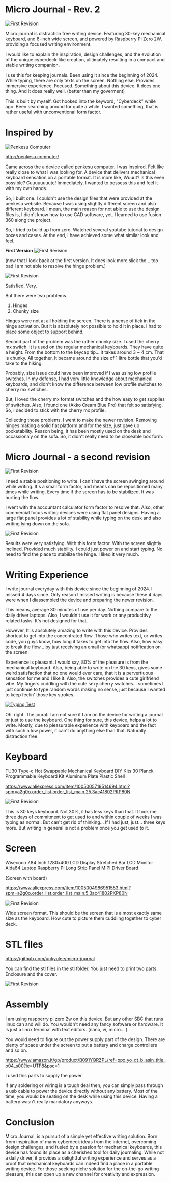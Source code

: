 # Micro Journal - Rev. 2

![First Revision](./images/rev2_5.png)

Micro journal is distraction free writing device. Featuring 30-key mechanical keyboard, and 8-inch wide screen, and powered by Raspberry Pi Zero 2W, providing a focused writing environment.

I would like to explain the inspiration, design challenges, and the evolution of the unique cyberdeck-like creation, ulitimately resulting in a compact and stable writing companion. 

I use this for keeping journals. Been using it since the beginning of 2024. While typing, there are only texts on the screen. Nothing else. Provides immersive experience. Focused. Something about this device. It does one thing. And it does really well. (better than my goverment)

This is built by myself. Got hooked into the keyword, "Cyberdeck" while ago. Been searching around for quite a while. I wanted something, that is rather useful with unconventional form factor. 

# Inspired by

![Penkesu Computer](./images/penkesu.png)

http://penkesu.computer/

Came across the a device called penkesu computer. I was inspired. Felt like really close to what I was looking for. A device that delivers mechanical keyboard sensation on a portable format. It is more like, Wuuut? is this even possible? Cuuuuuuuute! Immediately, I wanted to possess this and feel it with my own hands.

So, I built one. I couldn't use the design files that were provided at the penkesu website. Because I was using slightly different screen and also different keyboard. I mean, the main reason for not able to use the design files is, I didn't know how to use CAD software, yet. I learned to use fusion 360 along the project.

So, I tried to build up from zero. Watched several youtube tutorial to design boxes and cases. At the end, I have achieved some what similar look and feel.


**First Version**
![First Revision](./images/rev1.jpg)

(now that I look back at the first version. It does look more slick tho... too bad I am not able to resolve the hinge problem.)

![First Revision](./images/rev1_1.png)

Satisfied. Very.


But there were two problems.

1) Hinges
2) Chunky size

Hinges were not at all holding the screen. There is a sense of tick in the hinge activation. But it is absolutely not possible to hold it in place. I had to place some object to support behind. 

Second part of the problem was the rather chunky size. I used the cherry mx switch. It is used on the regular mechanical keyboards. They have quite a height. From the bottom to the keycap tip... it takes around 3 ~ 4 cm. That is chunky. All together, It became around the size of 1 litre bottle that you'd take to the hiking.

Probably, size issue could have been improved if I was using low profile switches. In my defense, I had very little knowledge about mechanical keyboards, and didn't know the difference between low profile switches to cherry mx swtiches.

But, I loved the cherry mx format switches and the how easy to get supplies of switches. Also, I found one (Akko Cream Blue Pro) that felt so satisfying. So, I decided to stick with the cherry mx profile. 

Collecting those problems. I went to make the newer revision. Removing hinges making a solid flat platform and for the size, just gave up pocketability. Reason being, it has been mostly used on the desk and occassionaly on the sofa. So, it didn't really need to be closeable box form. 


# Micro Journal - a second revision

![First Revision](./images/rev2.png)

I need a stable positioning to write. I can't have the screen swinging around while writing. It's a small form factor, and means can be repositioned many times while writing. Every time if the screen has to be stabilized. It was hurting the flow. 

I went with the accountant calculator form factor to resolve that. Also, other commercial focus writing devices were using flat panel designs. Having a large flat panel provides a lot of stability while typing on the desk and also writing lying down on the sofa.

![First Revision](./images/rev2_6.png)

Results were very satisfying. With this form factor. With the screen slightly inclined. Provided much stability. I could just power on and start typing. No need to find the place to stabilize the hinge. I liked it very much. 


# Writing Experience

I write journal everyday with this device since the beginning of 2024. I missed 4 days since. Only reason I missed writing is because these 4 days were when I diassembled the device and preparing the newer revision. 

This means, average 30 minutes of use per day. Nothing compare to the daily driver laptops. Also, I wouldn't use it for work or any producitivy related tasks. It's not designed for that.

However, It is absolutely amazing to write with this device. Provides shortcut to get into the concentrated flow. Those who writes text, or writes code, you guys know, how long it takes to get into the flow. Also, how easy to break the flow... by just receiving an email (or whatsapp) notification on the screen. 

Experience is pleasant. I would say, 80% of the pleasure is from the mechanical keyboard. Also, being able to write on the 30 keys, gives some weird satisfaction that no one would ever care, that it is a pervertiuous sensation for me and I like it. Also, the switches provides a cute girlfriend vibe. My fingers cuddling with the cute sexy cherry switches... sometimes I just continue to type random words making no sense, just because I wanted to keep feelin' those key strokes. 

[![Typing Test](./images/typing_test.png)](https://www.youtube.com/watch?v=NzVKRzpS2jA)

Oh. right. The joural. I am not sure if I am on the device for writing a journal or just to use the keyboard. One thing for sure, this device, helps a lot to write. Mostly, due to pleasurable experience with keyboard and the fact with such a low power, it can't do anything else than that. Naturally distraction free.



# Keyboard

TU30 Type-c Hot Swappable Mechanical Keyboard DIY Kits 30 Planck Programmable Keyboard Kit Aluminum Plate Plastic Shell

https://www.aliexpress.com/item/1005005719514694.html?spm=a2g0o.order_list.order_list_main.25.3ac41802PKP80N

![First Revision](./images/rev2_2.png)

This is 30 keys keyboard. Not 30%, it has less keys than that. It took me three days of commitment to get used to and within couple of weeks I was typing as normal. But can't get rid of thinking... If I had just, just... three keys more. But writing in general is not a problem once you get used to it.


# Screen

Wisecoco 7.84 Inch 1280x400 LCD Display Stretched Bar LCD Monitor Aida64 Laptop Raspberry Pi Long Strip Panel MIPI Driver Board

(Screen with board)

https://www.aliexpress.com/item/1005004986951553.html?spm=a2g0o.order_list.order_list_main.5.3ac41802PKP80N

![First Revision](./images/rev2_3.png)

Wide screen format. This should be the screen that is almost exactly same size as the keyboard. How cute to picture them cuddling together to cyber deck. 

# STL files

https://github.com/unkyulee/micro-journal

You can find the stl files in the stl folder.
You just need to print two parts. Enclosure and the cover. 

![First Revision](./images/cad_render.png)


# Assembly

I am using raspberry pi zero 2w on this device. But any other SBC that runs linux can and will do. You wouldn't need any fancy software or hardware. It is just a linux terminal with text editors. (nano, vi, micro... ) 

You would need to figure out the power supply part of the design. There are plenty of space under the screen to put a battery and charge controllers and so on. 

https://www.amazon.it/gp/product/B091YQRZPL/ref=ppx_yo_dt_b_asin_title_o04_s00?ie=UTF8&psc=1

I used this parts to supply the power. 

If any soldering or wiring is a tough deal then, you can simply pass through a usb cable to power the device directly without any battery. Most of the time, you would be seating on the desk while using this device. Having a battery wasn't really mandatory anyways.


# Conclusion

Micro Journal, is a pursuit of a simple yet effective writing solution. Born from inspiration of many cyberdeck ideas from the internet, overcoming design challenges, and fueled by a passion for mechanical keyboards, this device has found its place as a cherished tool for daily journaling. While not a daily driver, it provides a delightful writing experience and serves as a proof that mechanical keyboards can indeed find a place in a portable writing device. For those seeking niche solution for the on-the-go writing pleasure, this can open up a new channel for creativity and expression.


